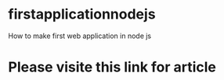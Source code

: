 # firstapplicationnodejs
How to make first web application in node js
# Please visite this link for article


